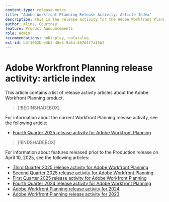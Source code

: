 ```yaml
---
content-type: release-notes
title: 'Adobe Workfront Planning Release Activity: Article Index'
description: This is the release activity for the Adobe Workfront Planning product.
author: Alina, Courtney
feature: Product Announcements
role: Admin
recommendations: noDisplay, noCatalog
exl-id: b3f1002b-e3b4-48e5-9a64-467d4f7a15b2
---
```

# Adobe Workfront Planning release activity: article index

This article contains a list of release activity articles about the Adobe Workfront Planning product. 

>[!BEGINSHADEBOX]

For information about the current Workfront Planning release activity, see the following article: 

* [Fourth Quarter 2025 release activity for Adobe Workfront Planning](/help/quicksilver/product-announcements/product-releases/planning-release-activity/planning-release-activity-25-q4.md)

>[!ENDSHADEBOX]

<!-- for every new release, add the new release page in the first bullet (above) and move that first note to the list below; update the date of the most recent release in the statement below-->

For information about features released prior to the Production release on April 10, 2025, see the following articles: 

* [Third Quarter 2025 release activity for Adobe Workfront Planning](/help/quicksilver/product-announcements/product-releases/planning-release-activity/planning-release-activity-25-q3.md)
* [Second Quarter 2025 release activity for Adobe Workfront Planning](/help/quicksilver/product-announcements/product-releases/planning-release-activity/planning-release-activity-25-q2.md)
* [First Quarter 2025 release activity for Adobe Workfront Planning](/help/quicksilver/product-announcements/product-releases/planning-release-activity/planning-release-activity-25-q1.md)
* [Fourth Quarter 2024 release activity for Adobe Workfront Planning](/help/quicksilver/product-announcements/product-releases/planning-release-activity/planning-release-activity-24-q4.md)
* [Adobe Workfront Planning release activity for 2024](/help/quicksilver/planning/general/release-activity.md)
* [Adobe Workfront Planning release activity for 2023](/help/quicksilver/planning/general/release-activity-archives-2023.md)
